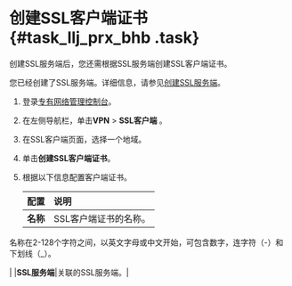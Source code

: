 # 创建SSL客户端证书 {#task_llj_prx_bhb .task}

创建SSL服务端后，您还需根据SSL服务端创建SSL客户端证书。

您已经创建了SSL服务端。详细信息，请参见[创建SSL服务端](cn.zh-CN/用户指南/配置SSL-VPN/管理SSL服务端/创建SSL服务端.md#)。

1.  登录[专有网络管理控制台](https://vpcnext.console.aliyun.com/nat/)。 
2.  在左侧导航栏，单击**VPN** \> **SSL客户端** 。 
3.  在SSL客户端页面，选择一个地域。 
4.  单击**创建SSL客户端证书**。 
5.  根据以下信息配置客户端证书。 

    |配置|说明|
    |:-|:-|
    |**名称**| SSL客户端证书的名称。

 名称在2-128个字符之间，以英文字母或中文开始，可包含数字，连字符（-）和下划线（\_）。

 |
    |**SSL服务端**|关联的SSL服务端。|


